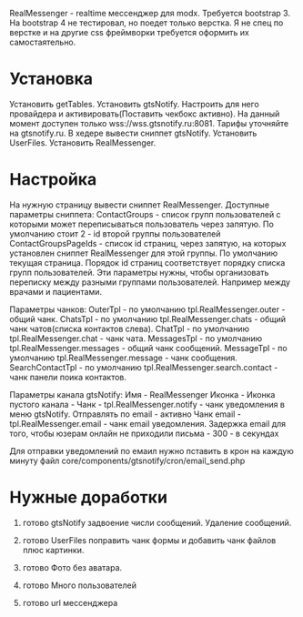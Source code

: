 RealMessenger - realtime мессенджер для modx.
Требуется bootstrap 3. На bootstrap 4 не тестировал, но поедет только верстка. Я не спец по верстке и на другие css фреймворки требуется оформить их самостаятельно.

# Установка 
Установить getTables.
Установить gtsNotify. Настроить для него провайдера и активировать(Поставить чекбокс активно). 
На данный момент доступен только wss://wss.gtsnotify.ru:8081. Тарифы уточняйте на gtsnotify.ru.
В хедере вывести сниппет gtsNotify. 
Установить UserFiles.
Установить RealMessenger.

# Настройка
На нужную страницу вывести сниппет RealMessenger.
Доступные параметры сниппета:
ContactGroups - список групп пользователей с которыми может переписываться пользователь через запятую. По умолчанию стоит 2 - id второй группы пользователей
ContactGroupsPageIds - список id страниц, через запятую, на которых установлен сниппет RealMessenger для этой группы. По умолчанию текущая страница. Порядок id страниц соответствует порядку списка групп пользователей.
Эти параметры нужны, чтобы организовать переписку между разными группами пользователей. Например между врачами и пациентами.

Параметры чанков:
OuterTpl - по умолчанию tpl.RealMessenger.outer - общий чанк.
ChatsTpl - по умолчанию tpl.RealMessenger.chats - общий чанк чатов(списка контактов слева).
ChatTpl - по умолчанию tpl.RealMessenger.chat - чанк чата.
MessagesTpl - по умолчанию tpl.RealMessenger.messages - общий чанк сообщений.
MessageTpl - по умолчанию tpl.RealMessenger.message - чанк сообщения.
SearchContactTpl - по умолчанию tpl.RealMessenger.search.contact - чанк панели поика контактов.

Параметры канала gtsNotify:
Имя - RealMessenger
Иконка - 
Иконка пустого канала - 
Чанк - tpl.RealMessenger.notify - чанк уведомления в меню gtsNotify.
Отправлять по email - активно
Чанк email - tpl.RealMessenger.email - чанк email уведомления.
Задержка email для того, чтобы юзерам онлайн не приходили письма - 300 - в секундах

Для отправки уведомлений по емаил нужно пставить в крон на каждую минуту файл core/components/gtsnotify/cron/email_send.php

# Нужные доработки
1. готово gtsNotify задвоение числи сообщений. Удаление сообщений.
2. готово UserFiles поправить чанк формы и добавить чанк файлов плюс картинки.

4. готово Фото без аватара.
5. готово Много пользователей
6. готово url мессенджера